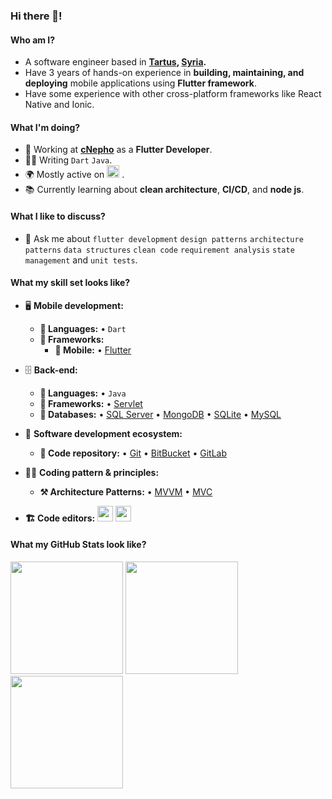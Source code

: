 ### Hi there 👋!


#### Who am I?
- A software engineer based in **[Tartus](https://en.wikipedia.org/wiki/Tartus), [Syria](https://en.wikipedia.org/wiki/Syria).** 
- Have 3 years of hands-on experience in **building, maintaining, and deploying** mobile applications using **Flutter framework**.
- Have some experience with other cross-platform frameworks like React Native and Ionic.

#### What I'm doing?
- 🏢 Working at **[cNepho](https://cnepho.com/)** as a **Flutter Developer**.
- 👨‍💻 Writing `Dart` `Java`.
- 🌍 Mostly active on <a href="https://www.linkedin.com/in/jaafarshiha"><img src="https://cdn-icons-png.flaticon.com/512/174/174857.png" height=20></a> <!--[LinkedIn](https://www.linkedin.com/in/jaafarshiha)-->.
- 📚 Currently learning about **clean architecture**, **CI/CD**, and **node js**.

#### What I like to discuss? 
- 💬 Ask me about `flutter development` `design patterns` `architecture patterns` `data structures` `clean code` `requirement analysis` `state management` and `unit tests`.

#### What my skill set looks like?
- 🖥 **Mobile development:** 
  - **📜 Languages:** • `Dart` 
  - **🔬 Frameworks:**  
    - **📱 Mobile:** • [Flutter](https://flutter.dev/)

- 🗄️ **Back-end:**
  - **📜 Languages:** • `Java`
  - **🔭 Frameworks:** • [Servlet](https://docs.oracle.com/javaee/5/tutorial/doc/bnafe.html#:~:text=A%20servlet%20is%20a%20Java,applications%20hosted%20by%20web%20servers.)
  - **💾 Databases:** • [SQL Server](https://www.microsoft.com/en-us/sql-server/sql-server-2019) • [MongoDB](https://www.mongodb.com/) • [SQLite](https://www.sqlite.org/index.html) • [MySQL](https://www.mysql.com/)
 
- 🎡 **Software development ecosystem:**
  - **📁 Code repository:** • [Git](https://git-scm.com/) • [BitBucket](https://bitbucket.org/product) • [GitLab](https://gitlab.com/gitlab-org)

- 🧙‍♂️ **Coding pattern & principles:**
  - **⚒ Architecture Patterns:**  • [MVVM](https://en.wikipedia.org/wiki/Model%E2%80%93view%E2%80%93viewmodel) • [MVC](https://en.wikipedia.org/wiki/Model%E2%80%93view%E2%80%93controller) 
  
- **🏗️ Code editors:**
<a href="https://code.visualstudio.com/"><img src="https://seeklogo.com/images/V/visual-studio-code-logo-449D71944F-seeklogo.com.png" height=25></a> <a href="https://developer.android.com/studio"><img src="https://upload.wikimedia.org/wikipedia/commons/9/95/Android_Studio_Icon_3.6.svg" height=25></a>

<!--Github Stats-->
#### What my GitHub Stats look like?
<p float="left">
<img height="180em" src="https://github-readme-stats.vercel.app/api?username=jaafar-shiha&show_icons=true" /> 
<img height="180em" src="https://github-readme-stats.vercel.app/api/top-langs/?username=jaafar-shiha&show_icons=true&layout=compact&langs_count=10"/>
<img height="180em" src="https://github-profile-trophy.vercel.app/?username=jaafar-shiha&count_private=true&show_icons=true&theme=cobalt" align="center"/>
</p>

<!--#### How to get in touch with me?
<p left="center">
<a href="n: https://www.linkedin.com/in/jaafarshiha">
  <img src="https://img.shields.io/badge/linkedin-%230077B5.svg?&style=for-the-badge&logo=linkedin&logoColor=white" height=25>
</a> 

<a href="mailto:jaafar.h.shiha@gmail.com">
  <img src="https://img.shields.io/badge/Gmail-D14836?style=for-the-badge&logo=gmail&logoColor=white" height=25>
</a>
</p>
-->
